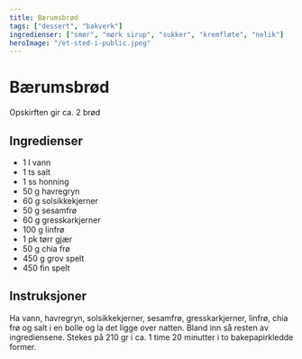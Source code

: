 ```yaml
---
title: Bærumsbrød
tags: ["dessert", "bakverk"]
ingredienser: ["smør", "mørk sirup", "sukker", "kremfløte", "nelik"]
heroImage: "/et-sted-i-public.jpeg"
---
```


# Bærumsbrød

Opskirften gir ca. 2 brød

## Ingredienser

- 1 l vann
- 1 ts salt
- 1 ss honning
- 50 g havregryn
- 60 g solsikkekjerner
- 50 g sesamfrø
- 60 g gresskarkjerner
- 100 g linfrø
- 1 pk tørr gjær
- 50 g chia frø
- 450 g grov spelt
- 450 fin spelt

## Instruksjoner

Ha vann, havregryn, solsikkekjerner, sesamfrø, gresskarkjerner, linfrø, chia frø og salt i en bolle og la det ligge over natten. Bland inn så resten av ingrediensene. Stekes på 210 gr i ca. 1 time 20 minutter i to bakepapirkledde former.
